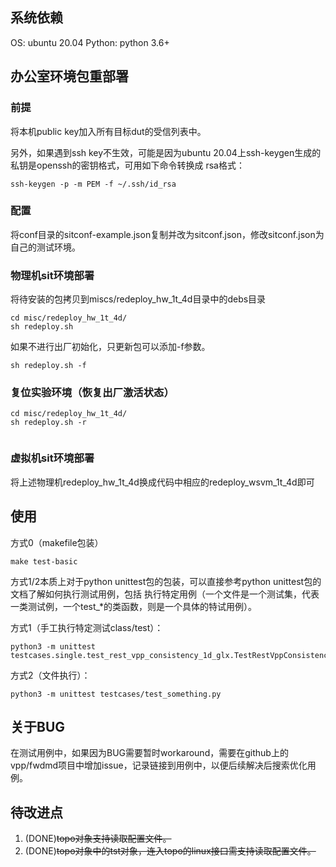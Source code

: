 ## 系统依赖

 OS: ubuntu 20.04
 Python: python 3.6+

## 办公室环境包重部署

### 前提
将本机public key加入所有目标dut的受信列表中。

另外，如果遇到ssh key不生效，可能是因为ubuntu 20.04上ssh-keygen生成的私钥是openssh的密钥格式，可用如下命令转换成
rsa格式：

```
ssh-keygen -p -m PEM -f ~/.ssh/id_rsa
```

### 配置
将conf目录的sitconf-example.json复制并改为sitconf.json，修改sitconf.json为自己的测试环境。

### 物理机sit环境部署

将待安装的包拷贝到miscs/redeploy_hw_1t_4d目录中的debs目录

```
cd misc/redeploy_hw_1t_4d/
sh redeploy.sh
```

如果不进行出厂初始化，只更新包可以添加-f参数。

```
sh redeploy.sh -f
```

### 复位实验环境（恢复出厂激活状态）

```
cd misc/redeploy_hw_1t_4d/
sh redeploy.sh -r


```

### 虚拟机sit环境部署

将上述物理机redeploy_hw_1t_4d换成代码中相应的redeploy_wsvm_1t_4d即可

## 使用

方式0（makefile包装）


```
make test-basic
```

方式1/2本质上对于python unittest包的包装，可以直接参考python unittest包的文档了解如何执行测试用例，包括
执行特定用例（一个文件是一个测试集，代表一类测试例，一个test_*的类函数，则是一个具体的特试用例）。

方式1（手工执行特定测试class/test）：
```
python3 -m unittest testcases.single.test_rest_vpp_consistency_1d_glx.TestRestVppConsistency1DGlx.test_glx_link_block_wan_mode
```

方式2（文件执行）：

```
python3 -m unittest testcases/test_something.py
```

## 关于BUG

在测试用例中，如果因为BUG需要暂时workaround，需要在github上的vpp/fwdmd项目中增加issue，记录链接到用例中，以便后续解决后搜索优化用例。

## 待改进点

1. (DONE)~~topo对象支持读取配置文件。~~
2. (DONE)~~topo对象中的tst对象，连入topo的linux接口需支持读取配置文件。~~
